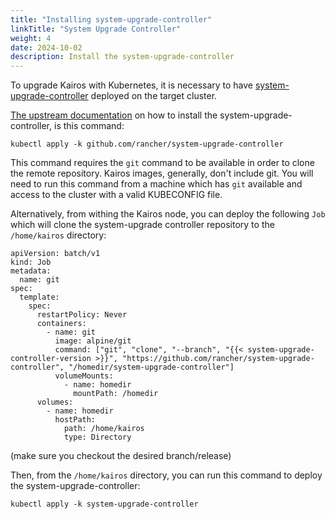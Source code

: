 ```yaml
---
title: "Installing system-upgrade-controller"
linkTitle: "System Upgrade Controller"
weight: 4
date: 2024-10-02
description: Install the system-upgrade-controller
---
```


To upgrade Kairos with Kubernetes, it is necessary to have [system-upgrade-controller](https://github.com/rancher/system-upgrade-controller) deployed on the target cluster.

[The upstream documentation](https://github.com/rancher/system-upgrade-controller#deploying) on how to install the system-upgrade-controller, is this command:

```
kubectl apply -k github.com/rancher/system-upgrade-controller
```

This command requires the `git` command to be available in order to clone the remote repository. Kairos images, generally, don't include git. You will need to run this command from a machine which has `git` available and access to the cluster with a valid KUBECONFIG file.

Alternatively, from withing the Kairos node, you can deploy the following `Job` which will clone the system-upgrade controller repository to the `/home/kairos` directory:

```
apiVersion: batch/v1
kind: Job
metadata:
  name: git
spec:
  template:
    spec:
      restartPolicy: Never
      containers:
        - name: git
          image: alpine/git
          command: ["git", "clone", "--branch", "{{< system-upgrade-controller-version >}}", "https://github.com/rancher/system-upgrade-controller", "/homedir/system-upgrade-controller"]
          volumeMounts:
            - name: homedir
              mountPath: /homedir
      volumes:
        - name: homedir
          hostPath:
            path: /home/kairos
            type: Directory
```

(make sure you checkout the desired branch/release)

Then, from the `/home/kairos` directory, you can run this command to deploy the system-upgrade-controller:

```
kubectl apply -k system-upgrade-controller
```
